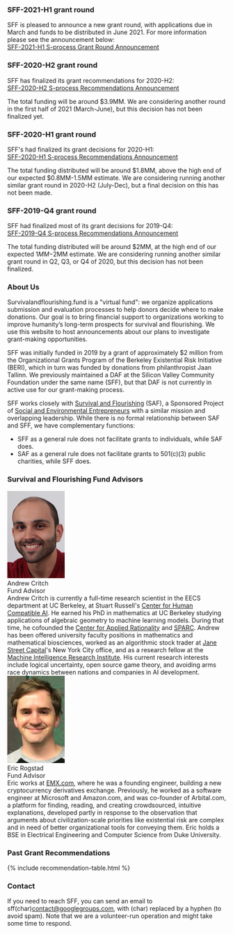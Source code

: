 <a name="2021-h1" class="intrapage-link"></a>
### SFF-2021-H1 grant round  
SFF is pleased to announce a new grant round, with applications due in March and funds to be distributed in June 2021. For more information please see the announcement below:<br>
[SFF-2021-H1 S-process Grant Round Announcement](https://survivalandflourishing.fund/sff-2021-h1)

<a name="2020-h2" class="intrapage-link"></a>
### SFF-2020-H2 grant round  
SFF has finalized its grant recommendations for 2020-H2:<br>
[SFF-2020-H2 S-process Recommendations Announcement](https://survivalandflourishing.fund/sff-2020-h2-recommendations)

The total funding will be around $3.9MM. We are considering another round in the first half of 2021 (March-June), but this decision has not been finalized yet. 

<a name="2019-h1" class="intrapage-link"></a>
### SFF-2020-H1 grant round 
SFF's had finalized its grant decisions for 2020-H1:<br>
[SFF-2020-H1 S-process Recommendations Announcement](http://survivalandflourishing.fund/sff-2020-h1)

The total funding distributed will be around $1.8MM, above the high end of our expected $0.8MM-1.5MM estimate.  We are considering running another similar grant round in 2020-H2 (July-Dec), but a final decision on this has not been made.

<a name="2019-q4" class="intrapage-link"></a>
### SFF-2019-Q4 grant round 
SFF had finalized most of its grant decisions for 2019-Q4:<br>
[SFF-2019-Q4 S-process Recommendations Announcement](http://survivalandflourishing.fund/sff-2019-q4)

The total funding distributed will be around $2MM, at the high end of our expected $1MM-$2MM estimate. We are considering running another similar grant round in Q2, Q3, or Q4 of 2020, but this decision has not been finalized.

<a name="about" class="intrapage-link"></a>
### About Us 

Survivalandflourishing.fund is a "virtual fund": we organize applications submission and evaluation processes to help donors decide where to make donations.  Our goal is to bring financial support to organizations working to improve humanity’s long-term prospects for survival and flourishing.  We use this website to host announcements about our plans to investigate grant-making opportunities.  

SFF was initially funded in 2019 by a grant of approximately $2 million from the Organizational Grants Program of the Berkeley Existential Risk Initiative (BERI), which in turn was funded by donations from philanthropist Jaan Tallinn.  We previously maintained a DAF at the Silicon Valley Community Foundation under the same name (SFF), but that DAF is not currently in active use for our grant-making process.

SFF works closely with [Survival and Flourishing](http://survivalandflourishing.org/) (SAF), a Sponsored Project of [Social and Environmental Entrepreneurs](http://saveourplanet.org/) with a similar mission and overlapping leadership.  While there is no formal relationship between SAF and SFF, we have complementary functions:
- SFF as a general rule does not facilitate grants to individuals, while SAF does.
- SAF as a general rule does not facilitate grants to 501(c)(3) public charities, while SFF does.


<a name="advisors" class="intrapage-link"></a>
### Survival and Flourishing Fund Advisors

<a name="andrew-critch" class="intrapage-link"></a>
<div class="bio">
  <div class="box person">
    <img
      src="/images/andrew-critch.jpg"
      alt="Andrew Critch"
      width="132px"/>
    </div>
<div class="name">Andrew Critch</div>
<div class="title">Fund Advisor</div>
Andrew Critch is currently a full-time research scientist in the EECS department at UC Berkeley, at Stuart Russell's <a href="http://humancompatible.ai/">Center for Human Compatible AI</a>.  He earned his PhD in mathematics at UC Berkeley studying applications of algebraic geometry to machine learning models. During that time, he cofounded the <a href="http://rationality.org">Center for Applied Rationality</a> and <a href="http://sparc-camp.org/">SPARC</a>. Andrew has been offered university faculty positions in mathematics and mathematical biosciences, worked as an algorithmic stock trader at <a href="https://www.janestreet.com/">Jane Street Capital</a>'s New York City office, and as a research fellow at the <a href="https://intelligence.org/">Machine Intelligence Research Institute</a>.  His current research interests include logical uncertainty, open source game theory, and avoiding arms race dynamics between nations and companies in AI development.
</div>

<div class="bio">
  <a name="eric-rogstad" class="intrapage-link"></a>
  <div class="box person">
    <img
      src="/images/eric-rogstad.jpg"
      alt=""
      width="132px"/>
  </div>
<div class="name">Eric Rogstad</div>
<div class="title">Fund Advisor</div>
Eric works at <a href="http://EMX.com/">EMX.com</a>, where he was a founding engineer, building a new cryptocurrency derivatives exchange. Previously, he worked as a software engineer at Microsoft and Amazon.com, and was co-founder of Arbital.com, a platform for finding, reading, and creating crowdsourced, intuitive explanations, developed partly in response to the observation that arguments about civilization-scale priorities like existential risk are complex and in need of better organizational tools for conveying them. Eric holds a BSE in Electrical Engineering and Computer Science from Duke University.
</div>

<div style="clear:both"></div>

<a name="grants" class="intrapage-link"></a>
### Past Grant Recommendations

{% include recommendation-table.html %}

<a name="contact" class="intrapage-link"></a>
### Contact

If you need to reach SFF, you can send an email to sff(char)contact@googlegroups.com, with (char) replaced by a hyphen (to avoid spam).  Note that we are a volunteer-run operation and might take some time to respond.
